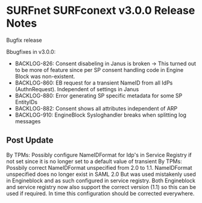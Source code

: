 # SURFnet SURFconext v3.0.0 Release Notes #

Bugfix release

Bbugfixes in v3.0.0:
* BACKLOG-826: Consent disabeling in Janus is broken -> This turned out to be more of feature since per SP consent handling code in Engine Block was non-existent.
* BACKLOG-860: EB request for a transient NameID from all IdPs (AuthnRequest). Independent of settings in Janus
* BACKLOG-880: Error generating SP specific metadata for some SP EntityIDs
* BACKLOG-882: Consent shows all attributes independent of ARP
* BACKLOG-910: EngineBlock Sysloghandler breaks when splitting log messages

Post Update
-------------

By TPMs: Possibly configure NameIDFormat for Idp's in Service Registry if not set since it is no longer set to a default value of transient
By TPMs: Possbily correct NameIDFormat unspecified from 2.0 to 1.1. NameIDFormat unspecified does no longer exist in SAML 2.0
    But was used mistakenly used in Engineblock and as such configured in service registry. Both Engineblock and service registry
    now also support the correct version (1.1) so this can be used if required. In time this configuration should be
    corrected everywhere.